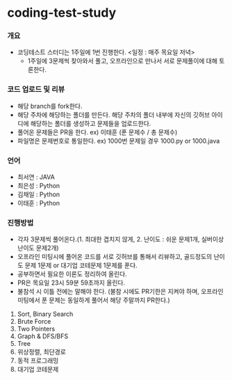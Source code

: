# coding-test-study

### 개요
- 코딩테스트 스터디는 1주일에 1번 진행한다. <일정 : 매주 목요일 저녁>
  - 1주일에 3문제씩 찾아와서 풀고, 오프라인으로 만나서 서로 문제풀이에 대해 토론한다.

### 코드 업로드 및 리뷰
- 해당 branch를 fork한다.
- 해당 주차에 해당하는 폴더를 만든다. 해당 주차의 폴더 내부에 자신의 깃허브 아이디에 해당하는 폴더를 생성하고 문제들을 업로드한다.
- 풀어온 문제들은 PR을 한다. ex) 이태훈 (푼 문제수 / 총 문제수)
- 파일명은 문제번호로 통일한다. ex) 1000번 문제일 경우 1000.py or 1000.java

### 언어
- 최서연 : JAVA
- 최은성 : Python
- 김채일 : Python
- 이태훈 : Python

### 진행방법
- 각자 3문제씩 풀어온다.(1. 최대한 겹치지 않게, 2. 난이도 : 쉬운 문제1개, 실버이상 난이도 문제2개)
- 오프라인 미팅시에 풀어온 코드를 서로 깃허브를 통해서 리뷰하고, 골드정도의 난이도 문제 1문제 or 대기업 코테문제 1문제를 푼다.
- 공부하면서 필요한 이론도 정리하여 올린다.
- PR은 목요일 23시 59분 59초까지 올린다.
- 불참석 시 이틀 전에는 말해야 한다. (불참 시에도 PR기한은 지켜야 하며, 오프라인 미팅에서 푼 문제는 동일하게 풀어서 해당 주말까지 PR한다.)
1. Sort, Binary Search
2. Brute Force
3. Two Pointers
4. Graph & DFS/BFS
5. Tree
6. 위상정렬, 최단경로
7. 동적 프로그래밍
8. 대기업 코테문제
